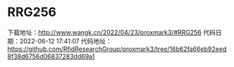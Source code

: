# RRG256
下载地址：http://www.wangk.cn/2022/04/23/proxmark3/#RRG256
代码日期：2022-06-12 17:41:07
代码地址：https://github.com/RfidResearchGroup/proxmark3/tree/16b62fa66eb92eed8f38d6756d06837283dd69a1
